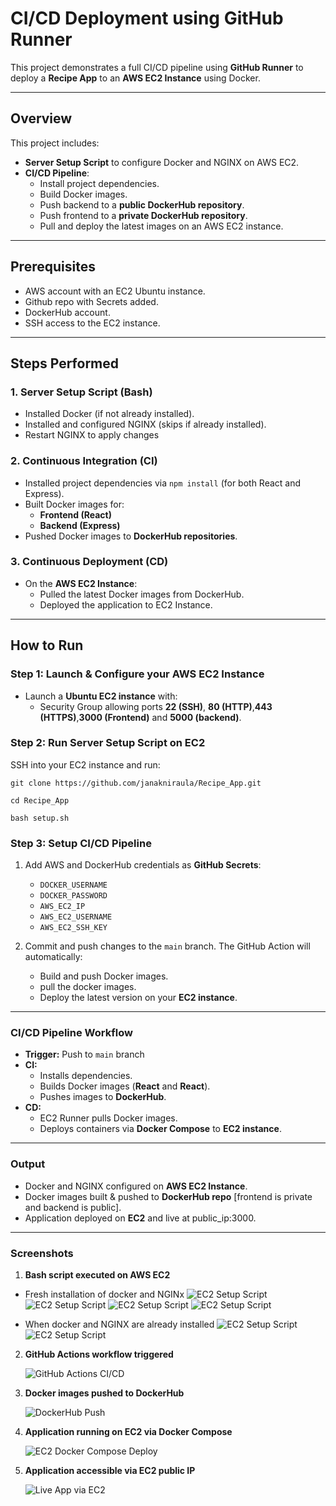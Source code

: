 # CI/CD Deployment using GitHub Runner

This project demonstrates a full CI/CD pipeline using **GitHub Runner** to deploy a **Recipe App** to an **AWS EC2 Instance** using Docker.

---

## Overview

This project includes:

- **Server Setup Script** to configure Docker and NGINX on AWS EC2.
- **CI/CD Pipeline**:
  - Install project dependencies.
  - Build Docker images.
  - Push backend to a **public DockerHub repository**.
  - Push frontend to a **private DockerHub repository**.
  - Pull and deploy the latest images on an AWS EC2 instance.

---

## Prerequisites

- AWS account with an EC2 Ubuntu instance.
- Github repo with Secrets added.
- DockerHub account.
- SSH access to the EC2 instance.

---

## Steps Performed

### 1. Server Setup Script (Bash)

- Installed Docker (if not already installed).
- Installed and configured NGINX (skips if already installed).
- Restart NGINX to apply changes

### 2. Continuous Integration (CI)

- Installed project dependencies via `npm install` (for both React and Express).
- Built Docker images for:
  - **Frontend (React)**
  - **Backend (Express)**
- Pushed Docker images to **DockerHub repositories**.

### 3. Continuous Deployment (CD)

- On the **AWS EC2 Instance**:
  - Pulled the latest Docker images from DockerHub.
  - Deployed the application to EC2 Instance.

---

## How to Run

### Step 1: Launch & Configure your AWS EC2 Instance

- Launch a **Ubuntu EC2 instance** with:
  - Security Group allowing ports **22 (SSH)**, **80 (HTTP)**,**443 (HTTPS)**,**3000 (Frontend)** and **5000 (backend)**.

### Step 2: Run Server Setup Script on EC2

SSH into your EC2 instance and run:

```
git clone https://github.com/janakniraula/Recipe_App.git
```
```
cd Recipe_App
```
```
bash setup.sh
```
### Step 3: Setup CI/CD Pipeline

1. Add AWS and DockerHub credentials as **GitHub Secrets**:
   - `DOCKER_USERNAME`
   - `DOCKER_PASSWORD`
   - `AWS_EC2_IP `
   - `AWS_EC2_USERNAME `
   - `AWS_EC2_SSH_KEY `

2. Commit and push changes to the `main` branch. The GitHub Action will automatically:
   - Build and push Docker images.
   - pull the docker images.
   - Deploy the latest version on your **EC2 instance**.

---

### CI/CD Pipeline Workflow

- **Trigger:** Push to `main` branch
- **CI:**
  - Installs dependencies.
  - Builds Docker images (**React** and **React**).
  - Pushes images to **DockerHub**.
- **CD:**
  - EC2 Runner pulls Docker images.
  - Deploys containers via **Docker Compose** to **EC2 instance**.

---

### Output

- Docker and NGINX configured on **AWS EC2 Instance**.
- Docker images built & pushed to **DockerHub repo** [frontend is private and backend is public].
- Application deployed on **EC2** and live at public_ip:3000.

---

### Screenshots

1. **Bash script executed on AWS EC2**
  - Fresh installation of docker and NGINx
   ![EC2 Setup Script](pictures/ss_1.png)
   ![EC2 Setup Script](pictures/ss_2.png)
   ![EC2 Setup Script](pictures/ss_3.png)
   ![EC2 Setup Script](pictures/ss_4.png)

  - When docker and NGINX are already installed
   ![EC2 Setup Script](pictures/ss_5.png)
   ![EC2 Setup Script](pictures/ss_6.png)

2. **GitHub Actions workflow triggered**

   ![GitHub Actions CI/CD](pictures/ss_7.png)

3. **Docker images pushed to DockerHub**

   ![DockerHub Push](pictures/ss_8.png)

4. **Application running on EC2 via Docker Compose**

   ![EC2 Docker Compose Deploy](pictures/ss_9.png)

5. **Application accessible via EC2 public IP**

   ![Live App via EC2](pictures/ss_10.png)
